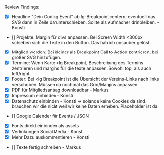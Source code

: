 Review Findings:

- [x] Headline "Dein Coding Event" ab lg-Breakpoint centern, eventuell das SVG dann in Zeile darunterschieben. Sollte als Aufmacher drinbleiben. - Konsti
- [] Projekte: Margin für divs anpassen. Bei Screen Width <300px schieben sich die Texte in den Button. Das hab ich unsauber gelöst.
- [x] Mitglied werden: Bei kleiner als Breakpoint Call to Action zentrieren, bei größer SVG hinzufügen.
- [x] Termine: Wenn Karte <lg Breakpoint, Beschreibung des Termins zentrieren und margins für die texte anpassen. Sowohl top, als auch left/right.
- [x] Footer: Bei <lg Breakpoint ist die Übersicht der Vereins-Links nach links verschoben. Müssen da nochmal das Grid/Margins anpassen.
- [x] PDF für Mitgliedsantrag downloadbar - Markus
- [x] Impressum einbinden - Konsti
- [x] Datenschutz einbinden - Konsti -> solange keine Cookies da sind, brauchen wir die nicht weil wir keine Daten erheben. Placeholder ist da.
- [] Google Calender für Events / JSON
- [x] Fonts direkt einbinden als assets
- [x] Verlinkungen Social Media - Konsti
- [x] Mehr Dazu auskommentieren - Konsti
- [] Texte fertig schreiben - Markus
